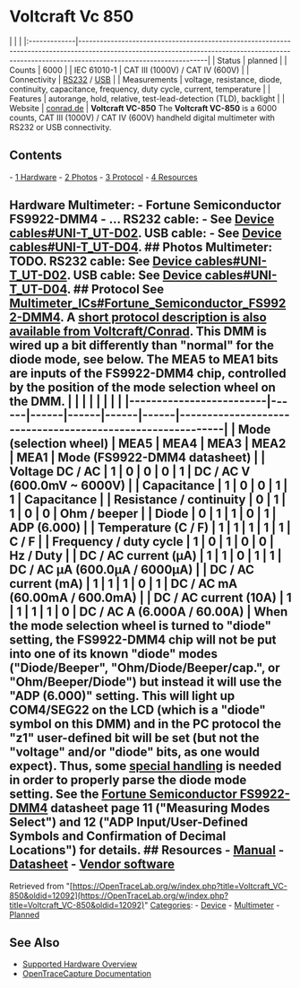 # Voltcraft Vc 850

| | | |:-------------|------------------------------------------------------------------------------------------------------------------------------------------------------------------------------------------------| | Status | planned | | Counts | 6000 | | IEC 61010-1 | CAT III (1000V) / CAT IV (600V) | | Connectivity | [RS232](Device_cables.html#UNI-T_UT-D02 "Device cables") / [USB](Device_cables.html#UNI-T_UT-D04 "Device cables") | | Measurements | voltage, resistance, diode, continuity, capacitance, frequency, duty cycle, current, temperature | | Features | autorange, hold, relative, test-lead-detection (TLD), backlight | | Website | [conrad.de](http://www.conrad.de/ce/de/product/124602/VOLTCRAFT-VC850-Digital-Multimeter-m-Messleitungen-VC800-Serie-6000-Counts-CAT-IV-600-V) | **Voltcraft VC-850** The **Voltcraft VC-850** is a 6000 counts, CAT III (1000V) / CAT IV (600V) handheld digital multimeter with RS232 or USB connectivity. 
## Contents 
\- [1 Hardware](Voltcraft_VC-850.html#Hardware) \- [2 Photos](Voltcraft_VC-850.html#Photos) \- [3 Protocol](Voltcraft_VC-850.html#Protocol) \- [4 Resources](Voltcraft_VC-850.html#Resources) 
## Hardware **Multimeter**: \- Fortune Semiconductor FS9922-DMM4 \- ... **RS232 cable:** \- See [Device cables#UNI-T_UT-D02](Device_cables.html#UNI-T_UT-D02 "Device cables"). **USB cable:** \- See [Device cables#UNI-T_UT-D04](Device_cables.html#UNI-T_UT-D04 "Device cables"). ## Photos **Multimeter**: TODO. **RS232 cable:** See [Device cables#UNI-T_UT-D02](Device_cables.html#UNI-T_UT-D02 "Device cables"). **USB cable:** See [Device cables#UNI-T_UT-D04](Device_cables.html#UNI-T_UT-D04 "Device cables"). ## Protocol See [Multimeter_ICs#Fortune_Semiconductor_FS9922-DMM4](Multimeter_ICs.html#Fortune_Semiconductor_FS9922-DMM4 "Multimeter ICs"). A [short protocol description is also available from Voltcraft/Conrad](http://www.produktinfo.conrad.com/datenblaetter/100000-124999/124601-in-01-en-RS232_com_protocol_VC_850.pdf). This DMM is wired up a bit differently than "normal" for the diode mode, see below. The **MEA5** to **MEA1** bits are inputs of the FS9922-DMM4 chip, controlled by the position of the mode selection wheel on the DMM. | | | | | | | | |-------------------------|------|------|------|------|------|-----------------------------------------------------------| | Mode (selection wheel) | MEA5 | MEA4 | MEA3 | MEA2 | MEA1 | Mode (FS9922-DMM4 datasheet) | | Voltage DC / AC | 1 | 0 | 0 | 0 | 1 | DC / AC V (600.0mV ~ 6000V) | | Capacitance | 1 | 0 | 0 | 1 | 1 | Capacitance | | Resistance / continuity | 0 | 1 | 1 | 0 | 0 | Ohm / beeper | | Diode | 0 | 1 | 1 | 0 | 1 | ADP (6.000) | | Temperature (C / F) | 1 | 1 | 1 | 1 | 1 | C / F | | Frequency / duty cycle | 1 | 0 | 1 | 0 | 0 | Hz / Duty | | DC / AC current (µA) | 1 | 1 | 0 | 1 | 1 | DC / AC µA (600.0µA / 6000µA) | | DC / AC current (mA) | 1 | 1 | 1 | 0 | 1 | DC / AC mA (60.00mA / 600.0mA) | | DC / AC current (10A) | 1 | 1 | 1 | 1 | 0 | DC / AC A (6.000A / 60.00A) | When the mode selection wheel is turned to "diode" setting, the FS9922-DMM4 chip will not be put into one of its known "diode" modes ("Diode/Beeper", "Ohm/Diode/Beeper/cap.", or "Ohm/Beeper/Diode") but instead it will use the "ADP (6.000)" setting. This will light up COM4/SEG22 on the LCD (which is a "diode" symbol on this DMM) and in the PC protocol the "z1" user-defined bit will be set (but **not** the "voltage" and/or "diode" bits, as one would expect). Thus, some [special handling](http://github.com/OpenTraceLab/?p=OpenTraceCapture.git;a=commitdiff;h=e52bb9be8351b8c4f960d998a62dfbd05b8fa637) is needed in order to properly parse the diode mode setting. See the [Fortune Semiconductor FS9922-DMM4](http://www.ic-fortune.com/upload/Download/FS9922-DMM4-DS-11_EN.pdf) datasheet page 11 ("Measuring Modes Select") and 12 ("ADP Input/User-Defined Symbols and Confirmation of Decimal Locations") for details. ## Resources \- [Manual](http://www.produktinfo.conrad.com/datenblaetter/100000-124999/124602-an-01-ml-VOLTCRAFT_VC850_DMM_de_en_fr_nl.pdf) \- [Datasheet](http://www.produktinfo.conrad.com/datenblaetter/100000-124999/124602-da-01-en-VOLTCRAFT_VC_850_DMM.pdf) \- [Vendor software](http://www.produktinfo.conrad.com/datenblaetter/100000-124999/124602-up-01-en-Win7_32_64_Bit_VC830_VC850_V4_2_6.zip)
Retrieved from "[https://OpenTraceLab.org/w/index.php?title=Voltcraft_VC-850&oldid=12092](https://OpenTraceLab.org/w/index.php?title=Voltcraft_VC-850&oldid=12092)" 
[Categories](specialcategories-specialcategories.md): \- [Device](./Category:Device.html "Category:Device") \- [Multimeter](./Category:Multimeter.html "Category:Multimeter") \- [Planned](./Category:Planned.html "Category:Planned")

## See Also
- [Supported Hardware Overview](../supported-hardware.md)
- [OpenTraceCapture Documentation](../../opentracecapture/overview.md)
